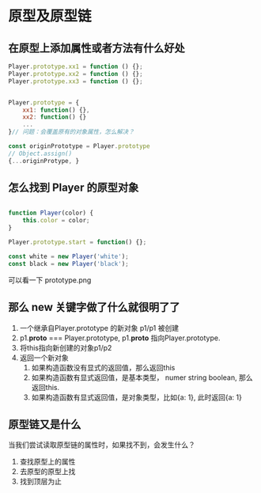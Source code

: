 # 原型及原型链

## 在原型上添加属性或者方法有什么好处

```js
Player.prototype.xx1 = function () {};
Player.prototype.xx2 = function () {};
Player.prototype.xx3 = function () {};


Player.prototype = {
    xx1: function() {},
    xx2: function() {}
    ...
}// 问题：会覆盖原有的对象属性，怎么解决？

const originPrototype = Player.prototype
// Object.assign()
{...originProtype, }

```

## 怎么找到 Player 的原型对象

```js

function Player(color) {
    this.color = color;
}

Player.prototype.start = function() {};

const white = new Player('white');
const black = new Player('black');
```


可以看一下 prototype.png

## 那么 new 关键字做了什么就很明了了

1. 一个继承自Player.prototype 的新对象 p1/p1 被创建
2. p1.__proto__ === Player.prototype, p1.__proto__ 指向Player.prototype.
3. 将this指向新创建的对象p1/p2
4. 返回一个新对象
    1. 如果构造函数没有显式的返回值，那么返回this
    2. 如果构造函数有显式返回值，是基本类型， numer string boolean, 那么返回this.
    3. 如果构造函数有显式返回值，是对象类型，比如{a: 1}, 此时返回{a: 1}

## 原型链又是什么

当我们尝试读取原型链的属性时，如果找不到，会发生什么？


1. 查找原型上的属性
2. 去原型的原型上找
3. 找到顶层为止